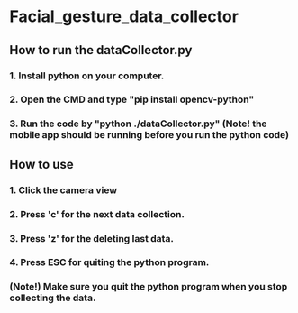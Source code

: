 # Facial_gesture_data_collector

## How to run the dataCollector.py

### 1. Install python on your computer. 
### 2. Open the CMD and type "pip install opencv-python"
### 3. Run the code by "python ./dataCollector.py" (Note! the mobile app should be running before you run the python code)  




## How to use

### 1. Click the camera view
### 2. Press 'c' for the next data collection.
### 3. Press 'z' for the deleting last data.
### 4. Press ESC for quiting the python program.
### (Note!) Make sure you quit the python program when you stop collecting the data.
